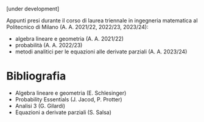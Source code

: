 [under development]

Appunti presi durante il corso di laurea triennale in ingegneria matematica al Politecnico di Milano (A. A. 2021/22, 2022/23, 2023/24): 
* algebra lineare e geometria (A. A. 2021/22)
* probabilità (A. A. 2022/23)
* metodi analitici per le equazioni alle derivate parziali (A. A. 2023/24)

# Bibliografia
* Algebra lineare e geometria (E. Schlesinger)
* Probability Essentials (J. Jacod, P. Protter)
* Analisi 3 (G. Gilardi)
* Equazioni a derivate parziali (S. Salsa)
